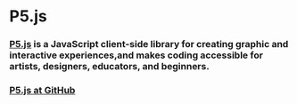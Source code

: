 # P5.js

### [P5.js](http://p5js.org/) is a JavaScript client-side library for creating graphic and interactive experiences,and makes coding accessible for artists, designers, educators, and beginners.

### [P5.js at GitHub](https://github.com/processing/p5.js)

